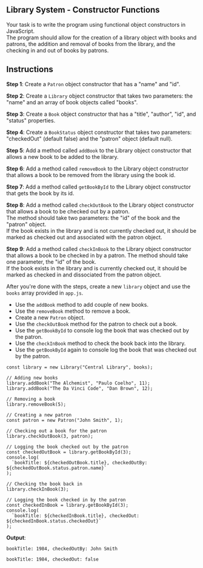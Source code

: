 ## Library System - Constructor Functions
Your task is to write the program using functional object constructors in JavaScript.    
The program should allow for the creation of a library object with books and patrons, the addition and removal of books from the library, and the checking in and out of books by patrons.

## Instructions

**Step 1**: Create a `Patron` object constructor that has a "name" and "id".

**Step 2**: Create a `Library` object constructor that takes two parameters: the "name" and an array of book objects called "books".

**Step 3**: Create a `Book` object constructor that has a "title", "author", "id", and "status" properties.

**Step 4**: Create a `BookStatus` object constructor that takes two parameters: "checkedOut" (default false) and the "patron" object (default null).

**Step 5**: Add a method called `addBook` to the Library object constructor that allows a new book to be added to the library.

**Step 6**: Add a method called `removeBook` to the Library object constructor that allows a book to be removed from the library using the book id.

**Step 7**: Add a method called `getBookById` to the Library object constructor that gets the book by its id.

**Step 8**: Add a method called `checkOutBook` to the Library object constructor that allows a book to be checked out by a patron.   
The method should take two parameters: the "id" of the book and the "patron" object.   
If the book exists in the library and is not currently checked out, it should be marked as checked out and associated with the patron object.

**Step 9**: Add a method called `checkInBook` to the Library object constructor that allows a book to be checked in by a patron. The method should take one parameter, the "id" of the book.   
If the book exists in the library and is currently checked out, it should be marked as checked in and dissociated from the patron object.

After you're done with the steps, create a new `library` object and use the `books` array provided in `app.js`.  

- Use the `addBook` method to add couple of new books.
- Use the `removeBook` method to remove a book.
- Create a new `Patron` object.
- Use the `checkOutBook` method for the patron to check out a book. 
- Use the `getBookById` to console log the book that was checked out by the patron.
- Use the `checkInBook` method to check the book back into the library.
- Use the `getBookById` again to console log the book that was checked out by the patron.

```
const library = new Library("Central Library", books);

// Adding new books
library.addBook("The Alchemist", "Paulo Coelho", 11);
library.addBook("The Da Vinci Code", "Dan Brown", 12);

// Removing a book
library.removeBook(5);

// Creating a new patron
const patron = new Patron("John Smith", 1);

// Checking out a book for the patron
library.checkOutBook(3, patron);

// Logging the book checked out by the patron
const checkedOutBook = library.getBookById(3);
console.log(
  `bookTitle: ${checkedOutBook.title}, checkedOutBy: ${checkedOutBook.status.patron.name}`
);

// Checking the book back in
library.checkInBook(3);

// Logging the book checked in by the patron
const checkedInBook = library.getBookById(3);
console.log(
  `bookTitle: ${checkedInBook.title}, checkedOut: ${checkedInBook.status.checkedOut}`
);
```
**Output**:

```
bookTitle: 1984, checkedOutBy: John Smith

bookTitle: 1984, checkedOut: false
```